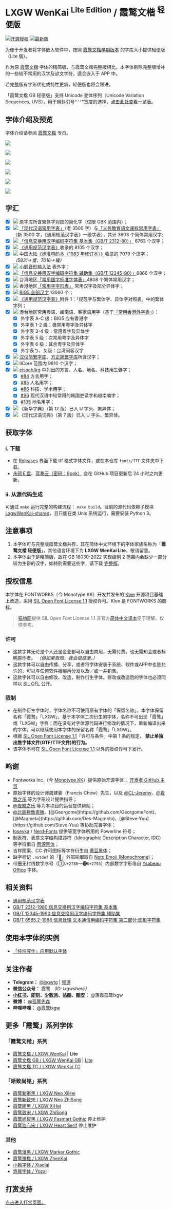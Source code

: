 # LXGW WenKai <sup>Lite Edition</sup> / 霞鹜文楷 <sup>轻便版</sup>

[![开源授权](https://img.shields.io/github/license/lxgw/LxgwWenKai-Lite?style=flat-square)](https://github.com/lxgw/LxgwWenKai-Lite)
[![最新版](https://img.shields.io/github/release/lxgw/LxgwWenKai-Lite?style=flat-square)](https://github.com/lxgw/LxgwWenKai-Lite/releases)

为便于开发者将字体嵌入软件中，按照 [霞鹜文楷早期版本](https://github.com/lxgw/LxgwWenKai/releases/v1.008) 的字库大小提供轻便版（Lite 版）。

作为原 [霞鹜文楷](https://github.com/lxgw/LxgwWenKai) 字体的精简版，与霞鹜文楷完整版相比，本字体剔除完整版增补的一些较不常用的汉字及谚文字符，适合嵌入于 APP 中。

若完整版有字形优化或特性更新，轻便版也将会跟进。

「霞鹜文楷 GB 轻便版」支持 Unicode 变体序列（Unicode Variation Sequences, UVS），用于蝌蚪引号`“‘’”`宽度的选择，[点击此处查看一览表](documentation/uvs.pdf)。

## 字体介绍及预览

字体介绍请参阅 [霞鹜文楷](https://github.com/lxgw/LxgwWenKai) 专页。

![](https://raw.githubusercontent.com/lxgw/LxgwWenkai-lite/main/documentation/wenkailite-1.png)

![](https://raw.githubusercontent.com/lxgw/LxgwWenkai-lite/main/documentation/wenkailite-2.png)

![](https://raw.githubusercontent.com/lxgw/LxgwWenkai-lite/main/documentation/wenkailite-3.png)

![](https://raw.githubusercontent.com/lxgw/LxgwWenkai-lite/main/documentation/wenkailite-4.png)

![](https://raw.githubusercontent.com/lxgw/LxgwWenkai-lite/main/documentation/wenkailite-5.png)

![](https://raw.githubusercontent.com/lxgw/LxgwWenkai-lite/main/documentation/wenkailite-6.png)

## 字汇

- [x] ![](https://img.shields.io/badge/-%E7%AE%80-brightgreen) 原字库所含繁体字对应的简化字（仅限 GBK 范围内）；
- [x] ![](https://img.shields.io/badge/-%E7%AE%80-brightgreen) [「现代汉语常用字表」](https://github.com/NightFurySL2001/cjktables/blob/master/china/standard/xiandai_changyong.txt)（老 3500 字）与[「义务教育语文课程常用字表」](https://github.com/NightFurySL2001/cjktables/blob/master/china/standard/yiwu_jiaoyu.txt)（新 3500 字，《通用规范汉字表》一级字表），共计 3603 个简体常用汉字;
- [x] ![](https://img.shields.io/badge/-%E7%AE%80-brightgreen) [「信息交换用汉字编码字符集 基本集（GB/T 2312-80）」](https://github.com/NightFurySL2001/cjktables/blob/master/china/encoding/gb_t_2312.txt) 6763 个汉字；
- [x] ![](https://img.shields.io/badge/-%E7%AE%80-brightgreen) [《通用规范汉字表》](https://github.com/NightFurySL2001/cjktables/blob/master/china/standard/tongyong_guifan.txt)收录的 8105 个汉字；
- [x] ![](https://img.shields.io/badge/-%E7%AE%80-brightgreen)  中国大陆[《标准电码本（1983 年修订本）》](https://zi.tools/?secondary=character_set&set=GT)收录的 7079 个汉字；   *（5831→螀，7016→镵）*
- [x] ![](https://img.shields.io/badge/-%E7%AE%80-brightgreen)  [小鹤音形输入法](https://flypy.com/) 表外字；
- [x] ![](https://img.shields.io/badge/-%E7%B9%81-orange) [「信息交换用汉字编码字符集 辅助集（GB/T 12345-90）」](https://github.com/NightFurySL2001/cjktables/blob/master/china/encoding/gb_t_12345.txt)6866 个汉字；
- [x] ![](https://img.shields.io/badge/-%E7%B9%81-orange) 台湾地区[「常用国字标准字体表」](https://github.com/NightFurySL2001/cjktables/blob/master/taiwan/standard/edu_standard_1.txt)4808 个繁体常用汉字；
- [x] ![](https://img.shields.io/badge/-%E7%B9%81-orange) 香港地区[「常用字字形表」](https://github.com/NightFurySL2001/cjktables/blob/master/hong_kong/hk-changyong.txt) 常用汉字及部分异体字；
- [x] ![](https://img.shields.io/badge/-%E7%B9%81-orange) [BIG5 全部汉字](https://github.com/NightFurySL2001/cjktables/blob/master/taiwan/encoding/big5.txt) 13060 个；
- [x] ![](https://img.shields.io/badge/-%E7%B9%81-orange) [《通用规范汉字表》](https://zi.tools/?secondary=character_set&set=G%E9%80%9A%E8%A7%84)附件 1：「规范字与繁体字、异体字对照表」中的繁体字列；
- [x] ![](https://img.shields.io/badge/-%E7%B9%81-orange) 港台地区常用粤语、闽南语、客家语用字（基于[「常用香港外字表」](https://github.com/ichitenfont/suppchara)）：
  - [x] 外字表 A-C 级：BIG5 应有香港字
  - [x] 外字表 1-2 级：极常用粤字及异体字
  - [x] 外字表 3-4 级：常用粤字及异体字
  - [x] 外字表 5 级：次常用粤字及异体字
  - [x] 外字表 6 级：其余粤字及异体字
  - [x] 外字表ㄅ、ㄆ级：台湾闽客汉字
- [x] ![](https://img.shields.io/badge/-%E7%AE%80%E7%B9%81-blue) [汉仪简繁字库](https://github.com/NightFurySL2001/cjktables/blob/master/china/foundry/hanyi_jianfan.txt)、[方正简繁字库](https://github.com/NightFurySL2001/cjktables/blob/master/china/foundry/fangzheng_jianfan.txt)所含汉字；
- [x] ![](https://img.shields.io/badge/-%E7%AE%80%E7%B9%81-blue) IICore 范围内 9810 个汉字；
- [x] ![](https://img.shields.io/badge/-%E7%AE%80%E7%B9%81-blue) [eisoch/irg](https://github.com/eisoch/irg/) 中列出的方言、人名、地名、科技用生僻字； 
  - [x] [#84](https://github.com/eisoch/irg/issues/84) 方言用字；
  - [x] [#85](https://github.com/eisoch/irg/issues/85) 人名用字；
  - [x] [#86](https://github.com/eisoch/irg/issues/86) 科技、学术用字；
  - [x] [#96](https://github.com/eisoch/irg/issues/96) 现代汉语中较常用的韩国吏读字和越南喃字；
  - [x] [#105](https://github.com/eisoch/irg/issues/105) 地名用字；  
- [x] ![](https://img.shields.io/badge/-%E7%AE%80%E7%B9%81-blue) 《新华字典》（第 12 版）已入 U 字头、繁异体； 
- [x] ![](https://img.shields.io/badge/-%E7%AE%80%E7%B9%81-blue) 《现代汉语词典》（第 7 版）已入 U 字头、繁异体。

## 获取字体

### ⅰ. 下载

- 在 [Releases](https://github.com/lxgw/LxgwWenKai-Lite/releases) 界面下载 ttf 格式字体文件，或在本仓库 `fonts/TTF` 文件夹中下载。
- [永硕Ｅ盘](http://lxgw.ysepan.com/)、[蓝奏云（密码：8ppk）](https://lxgw.lanzoui.com/b0cqwpt3i) 会在 GitHub 项目更新后 24 小时之内更新。

### ⅱ. 从源代码生成

可通过 `make` 运行完整的构建流程： `make build`。目前的源代码依赖子模块 [LxgwWenKai-shared]( https://github.com/lxgw/LxgwWenKai-Shared)，且只能在类 Unix 系统运行，需要安装 Python 3。

## 注意事项

1. 本字体可与完整版霞鹜文楷共存，其在简体中文环境下的字体家族名称为「**霞鹜文楷 轻便版**」，其他语言环境下为 **LXGW WenKai Lite**，敬请留意。
2. 本字体由于是精简版，故在 GB 18030-2022 实现级别 2 范围内会缺少一部分较为生僻的汉字，如特别需要这些字，请下载 [完整版](https://github.com/lxgw/LxgwWenKai)。

## 授权信息

本字体在 FONTWORKS（今 Monotype KK）开发并发布的 [Klee](https://github.com/fontworks-fonts/Klee) 开源项目基础上改造，采用 [SIL Open Font License 1.1](https://openfontlicense.org) 授权许可。Klee 是 FONTWORKS 的商标。

> [猫啃网](https://www.maoken.com/)提供 SIL Open Font License 1.1 非官方[简体中文译本](https://www.maoken.com/ofl)便于理解，仅供参考。

### 许可

- 这款字体无论是个人还是企业都可以自由商用，无需付费，也无需知会或者标明原作者。 *（但如果告知，我会很感激。）*
- 这款字体可以自由传播、分享，或者将字体安装于系统、软件或APP中也是允许的，可以与任何软件捆绑再分发以及／或一并销售。
- 这款字体可以自由修改、改造，制作衍生字体。修改或改造后的字体也必须同样以 [SIL OFL](https://openfontlicense.org) 公开。

### 限制

- 在制作衍生字体时，字体名称不可使用原有字体的「保留名称」。本字体保留名称「霞鹜」「LXGW」，基于本字体二次衍生的字体，名称不可出现「霞鹜」或「LXGW」字样；而在没有对字体源代码进行修改的情况下，重新编译出来的字体，可以继续使用本字体的保留名称「霞鹜」「LXGW」。
- 根据 [SIL Open Font License 1.1](https://openfontlicense.org)「许可与条件」中第 1 条的规定， **禁止单独出售字体文件(OTF/TTF文件)的行为。**
- 该字体不可在 [SIL Open Font License 1.1](https://openfontlicense.org) 以外的授权许可下发行。

## 鸣谢

- Fontworks Inc.（今 [Monotype KK](https://en.fontworks.co.jp/)）提供原始开源字体； [开发者 GitHub 主页](https://github.com/fontworks-fonts/)
- 原始字体的设计师周建豪（Francis Chow）先生，以及 [@CL-Jeremy](https://github.com/CL-Jeremy)、[@夜煞之乐](https://github.com/NightFurySL2001) 等为字形设计提供指导；
- [@夜煞之乐](https://github.com/NightFurySL2001) 等为本项目的运营提供帮助；
- [@北辰極致卑微](https://weibo.com/u/5327681980?)、[@Georgome](https://github.com/GeorgomeFont)、[@Magmeta](https://github.com/Des-Magmeta)、[@Steve-Yuu](https://github.com/Steve-Yuu) 等协助完善字体；
- [Iosevka](https://github.com/be5invis/Iosevka) / [Nerd-Fonts](https://github.com/ryanoasis/nerd-fonts) 提供等宽字体所用的 Powerline 符号；
- 制表符、表意文字结构描述符（Ideographic Description Character, IDC）等字符借自 [思源黑体](https://github.com/adobe-fonts/source-han-sans)；
- 吉祥图案、CC 许可图标等字符衍生自 [煮豆黑体](https://github.com/Buernia/Zhudou-Sans)；
- 缺字标记 `.notdef` 的「🤔」外部轮廓取自 [Noto Emoji (Monochrome)](https://github.com/googlefonts/noto-emoji)；
- 带圈无衬线数字序号（➀`U+2780`～➓`U+2793`）内部数字字形借自 [Ysabeau Office](https://github.com/CatharsisFonts/Ysabeau) 字体。

## 相关资料
- [通用规范汉字表](http://www.moe.gov.cn/jyb_sjzl/ziliao/A19/201306/t20130601_186002.html)
- [GB/T 2312-1980 信息交换用汉字编码字符集 基本集](https://openstd.samr.gov.cn/bzgk/gb/newGbInfo?hcno=5664A728BD9D523DE3B99BC37AC7A2CC)
- [GB/T 12345-1990 信息交换用汉字编码字符集 辅助集](https://openstd.samr.gov.cn/bzgk/gb/newGbInfo?hcno=90394D2B4115D9291C825A7651AEFE4B)
- [GB/T 8565.2-1988 信息处理 文本通信用编码字符集 第二部分:图形字符集](https://openstd.samr.gov.cn/bzgk/gb/newGbInfo?hcno=87A92BDBEA7EBE5843EA16378837F981)

## 使用本字体的实例

- [「纯纯写作」应用默认字体](https://a.app.qq.com/o/simple.jsp?pkgname=com.drakeet.purewriter&channel=0002160650432d595942&fromcase=60001)

## 关注作者

- **Telegram：** [@lxgwtg](https://t.me/lxgwtg) | [频道](https://t.me/lxgwfont)
- **微信公众号：** 霞鹜 *（ID: lxgwshare）*
- **[小红书](https://www.xiaohongshu.com/user/profile/64770ed70000000012035f3b)、[即刻](https://m.okjike.com/users/2e826735-48e6-46c5-b0c2-278cb1853b54?ref=PROFILE_CARD&source=user_card&s=eyJ1IjoiNWVlMzkwZGRkNWNhNTgwMDE3NjljZjFiIiwiZCI6MX0%3D&utm_source=create_card)、[少数派](https://sspai.com/u/ng008g7q)、[站酷](https://www.zcool.com.cn/u/26715019)、[酷安](https://www.coolapk.com/u/633884)：** @落霞孤鹜lxgw
- **微博：** [@孤鹜先森](https://weibo.com/6624339726)
- **哔哩哔哩：** [@霞鹜lxgw](https://space.bilibili.com/3461565661579301)

## 更多「霞鹜」系列字体
### 「霞鹜文楷」系列
- [霞鹜文楷 / LXGW WenKai](https://github.com/lxgw/LxgwWenKai) | **Lite**
- [霞鹜文楷 GB / LXGW WenKai GB](https://github.com/lxgw/LxgwWenKaiGB) | [Lite](https://github.com/lxgw/LxgwWenKaiGB-Lite)
- [霞鹜文楷 TC / LXGW WenKai TC](https://github.com/lxgw/LxgwWenKaiTC)
### 「晰致尚铭」系列
- [霞鹜新晰黑 / LXGW Neo XiHei](https://github.com/lxgw/LxgwNeoXiHei)
- [霞鹜新致宋 / LXGW Neo ZhiSong](https://github.com/lxgw/LxgwNeoZhiSong)
- [霞鹜晰黑 / LXGW XiHei](https://github.com/lxgw/LxgwXiHei)
- [霞鹜致宋 / LXGW ZhiSong](https://github.com/lxgw/LxgwZhiSong)
- [霞鹜尚智黑 / LXGW Fasmart Gothic](https://github.com/lxgw/LxgwFasmartGothic) 停止维护
- [霞鹜铭心宋 / LXGW Heart Serif](https://github.com/lxgw/LxgwHeartSerif) 停止维护
### 其他
- [霞鹜漫黑 / LXGW Marker Gothic](https://github.com/lxgw/LxgwMarkerGothic)
- [霞鹜臻楷 / LXGW ZhenKai](https://github.com/lxgw/LxgwZhenKai)
- [小赖字体 / Xiaolai](https://github.com/lxgw/kose-font)
- [悠哉字体 / Yozai](https://github.com/lxgw/yozai-font)

## 打赏支持

[点击进入打赏页面。](https://github.com/lxgw/lxgw/blob/main/Donate.md)
